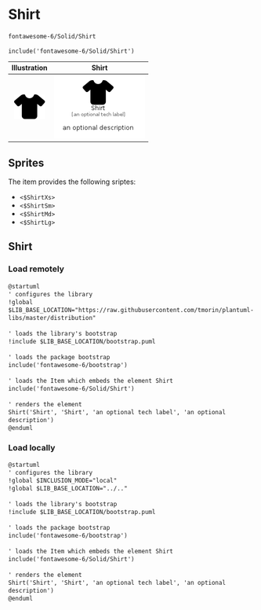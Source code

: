 # Shirt


```text
fontawesome-6/Solid/Shirt
```

```text
include('fontawesome-6/Solid/Shirt')
```



| Illustration | Shirt |
| :---: | :---: |
| ![illustration for Illustration](../../fontawesome-6/Solid/Shirt.png) | ![illustration for Shirt](../../fontawesome-6/Solid/Shirt.Local.png) |



## Sprites
The item provides the following sriptes:

- `<$ShirtXs>`
- `<$ShirtSm>`
- `<$ShirtMd>`
- `<$ShirtLg>`





## Shirt

### Load remotely
```plantuml
@startuml
' configures the library
!global $LIB_BASE_LOCATION="https://raw.githubusercontent.com/tmorin/plantuml-libs/master/distribution"

' loads the library's bootstrap
!include $LIB_BASE_LOCATION/bootstrap.puml

' loads the package bootstrap
include('fontawesome-6/bootstrap')

' loads the Item which embeds the element Shirt
include('fontawesome-6/Solid/Shirt')

' renders the element
Shirt('Shirt', 'Shirt', 'an optional tech label', 'an optional description')
@enduml
```

### Load locally
```plantuml
@startuml
' configures the library
!global $INCLUSION_MODE="local"
!global $LIB_BASE_LOCATION="../.."

' loads the library's bootstrap
!include $LIB_BASE_LOCATION/bootstrap.puml

' loads the package bootstrap
include('fontawesome-6/bootstrap')

' loads the Item which embeds the element Shirt
include('fontawesome-6/Solid/Shirt')

' renders the element
Shirt('Shirt', 'Shirt', 'an optional tech label', 'an optional description')
@enduml
```

